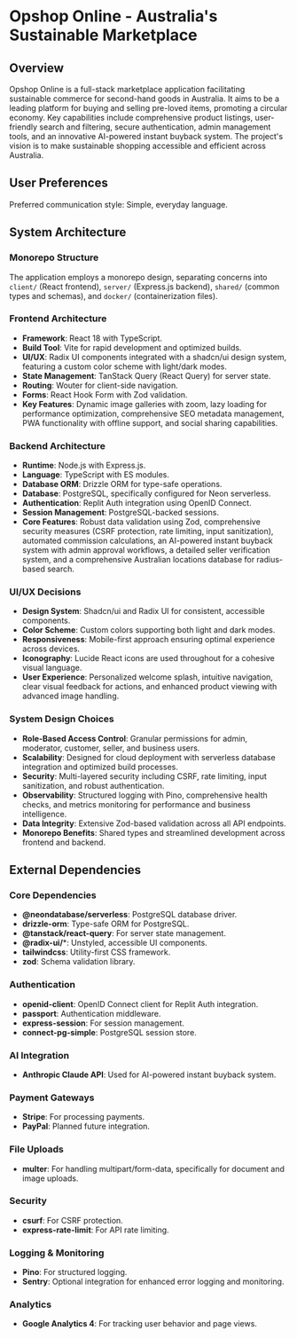 # Opshop Online - Australia's Sustainable Marketplace

## Overview
Opshop Online is a full-stack marketplace application facilitating sustainable commerce for second-hand goods in Australia. It aims to be a leading platform for buying and selling pre-loved items, promoting a circular economy. Key capabilities include comprehensive product listings, user-friendly search and filtering, secure authentication, admin management tools, and an innovative AI-powered instant buyback system. The project's vision is to make sustainable shopping accessible and efficient across Australia.

## User Preferences
Preferred communication style: Simple, everyday language.

## System Architecture

### Monorepo Structure
The application employs a monorepo design, separating concerns into `client/` (React frontend), `server/` (Express.js backend), `shared/` (common types and schemas), and `docker/` (containerization files).

### Frontend Architecture
- **Framework**: React 18 with TypeScript.
- **Build Tool**: Vite for rapid development and optimized builds.
- **UI/UX**: Radix UI components integrated with a shadcn/ui design system, featuring a custom color scheme with light/dark modes.
- **State Management**: TanStack Query (React Query) for server state.
- **Routing**: Wouter for client-side navigation.
- **Forms**: React Hook Form with Zod validation.
- **Key Features**: Dynamic image galleries with zoom, lazy loading for performance optimization, comprehensive SEO metadata management, PWA functionality with offline support, and social sharing capabilities.

### Backend Architecture
- **Runtime**: Node.js with Express.js.
- **Language**: TypeScript with ES modules.
- **Database ORM**: Drizzle ORM for type-safe operations.
- **Database**: PostgreSQL, specifically configured for Neon serverless.
- **Authentication**: Replit Auth integration using OpenID Connect.
- **Session Management**: PostgreSQL-backed sessions.
- **Core Features**: Robust data validation using Zod, comprehensive security measures (CSRF protection, rate limiting, input sanitization), automated commission calculations, an AI-powered instant buyback system with admin approval workflows, a detailed seller verification system, and a comprehensive Australian locations database for radius-based search.

### UI/UX Decisions
- **Design System**: Shadcn/ui and Radix UI for consistent, accessible components.
- **Color Scheme**: Custom colors supporting both light and dark modes.
- **Responsiveness**: Mobile-first approach ensuring optimal experience across devices.
- **Iconography**: Lucide React icons are used throughout for a cohesive visual language.
- **User Experience**: Personalized welcome splash, intuitive navigation, clear visual feedback for actions, and enhanced product viewing with advanced image handling.

### System Design Choices
- **Role-Based Access Control**: Granular permissions for admin, moderator, customer, seller, and business users.
- **Scalability**: Designed for cloud deployment with serverless database integration and optimized build processes.
- **Security**: Multi-layered security including CSRF, rate limiting, input sanitization, and robust authentication.
- **Observability**: Structured logging with Pino, comprehensive health checks, and metrics monitoring for performance and business intelligence.
- **Data Integrity**: Extensive Zod-based validation across all API endpoints.
- **Monorepo Benefits**: Shared types and streamlined development across frontend and backend.

## External Dependencies

### Core Dependencies
- **@neondatabase/serverless**: PostgreSQL database driver.
- **drizzle-orm**: Type-safe ORM for PostgreSQL.
- **@tanstack/react-query**: For server state management.
- **@radix-ui/***: Unstyled, accessible UI components.
- **tailwindcss**: Utility-first CSS framework.
- **zod**: Schema validation library.

### Authentication
- **openid-client**: OpenID Connect client for Replit Auth integration.
- **passport**: Authentication middleware.
- **express-session**: For session management.
- **connect-pg-simple**: PostgreSQL session store.

### AI Integration
- **Anthropic Claude API**: Used for AI-powered instant buyback system.

### Payment Gateways
- **Stripe**: For processing payments.
- **PayPal**: Planned future integration.

### File Uploads
- **multer**: For handling multipart/form-data, specifically for document and image uploads.

### Security
- **csurf**: For CSRF protection.
- **express-rate-limit**: For API rate limiting.

### Logging & Monitoring
- **Pino**: For structured logging.
- **Sentry**: Optional integration for enhanced error logging and monitoring.

### Analytics
- **Google Analytics 4**: For tracking user behavior and page views.
